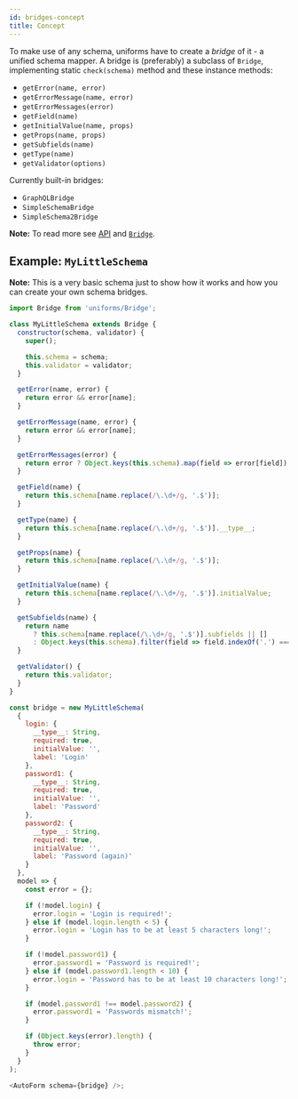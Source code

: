 ```yaml
---
id: bridges-concept
title: Concept
---
```


To make use of any schema, uniforms have to create a _bridge_ of it - a unified schema mapper. A bridge is (preferably) a subclass of `Bridge`, implementing static `check(schema)` method and these instance methods:

- `getError(name, error)`
- `getErrorMessage(name, error)`
- `getErrorMessages(error)`
- `getField(name)`
- `getInitialValue(name, props)`
- `getProps(name, props)`
- `getSubfields(name)`
- `getType(name)`
- `getValidator(options)`

Currently built-in bridges:

- `GraphQLBridge`
- `SimpleSchemaBridge`
- `SimpleSchema2Bridge`

**Note:** To read more see [API](https://github.com/vazco/uniforms/blob/master/API.md#bridge) and [`Bridge`](https://github.com/vazco/uniforms/blob/master/packages/uniforms/src/Bridge.js).

## Example: `MyLittleSchema`

**Note:** This is a very basic schema just to show how it works and how you can create your own schema bridges.

```js
import Bridge from 'uniforms/Bridge';

class MyLittleSchema extends Bridge {
  constructor(schema, validator) {
    super();

    this.schema = schema;
    this.validator = validator;
  }

  getError(name, error) {
    return error && error[name];
  }

  getErrorMessage(name, error) {
    return error && error[name];
  }

  getErrorMessages(error) {
    return error ? Object.keys(this.schema).map(field => error[field]) : [];
  }

  getField(name) {
    return this.schema[name.replace(/\.\d+/g, '.$')];
  }

  getType(name) {
    return this.schema[name.replace(/\.\d+/g, '.$')].__type__;
  }

  getProps(name) {
    return this.schema[name.replace(/\.\d+/g, '.$')];
  }

  getInitialValue(name) {
    return this.schema[name.replace(/\.\d+/g, '.$')].initialValue;
  }

  getSubfields(name) {
    return name
      ? this.schema[name.replace(/\.\d+/g, '.$')].subfields || []
      : Object.keys(this.schema).filter(field => field.indexOf('.') === -1);
  }

  getValidator() {
    return this.validator;
  }
}

const bridge = new MyLittleSchema(
  {
    login: {
      __type__: String,
      required: true,
      initialValue: '',
      label: 'Login'
    },
    password1: {
      __type__: String,
      required: true,
      initialValue: '',
      label: 'Password'
    },
    password2: {
      __type__: String,
      required: true,
      initialValue: '',
      label: 'Password (again)'
    }
  },
  model => {
    const error = {};

    if (!model.login) {
      error.login = 'Login is required!';
    } else if (model.login.length < 5) {
      error.login = 'Login has to be at least 5 characters long!';
    }

    if (!model.password1) {
      error.password1 = 'Password is required!';
    } else if (model.password1.length < 10) {
      error.login = 'Password has to be at least 10 characters long!';
    }

    if (model.password1 !== model.password2) {
      error.password1 = 'Passwords mismatch!';
    }

    if (Object.keys(error).length) {
      throw error;
    }
  }
);

<AutoForm schema={bridge} />;
```
